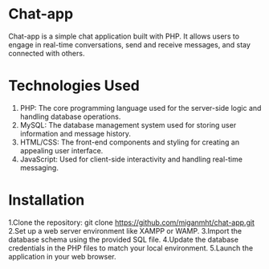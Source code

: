 # Chat-app
Chat-app is a simple chat application built with PHP. It allows users to engage in real-time conversations, send and receive messages, and stay connected with others.
# Technologies Used
1. PHP: The core programming language used for the server-side logic and handling database operations.
2. MySQL: The database management system used for storing user information and message history.
3. HTML/CSS: The front-end components and styling for creating an appealing user interface.
4. JavaScript: Used for client-side interactivity and handling real-time messaging.
# Installation
1.Clone the repository: git clone https://github.com/miganmht/chat-app.git
2.Set up a web server environment like XAMPP or WAMP.
3.Import the database schema using the provided SQL file.
4.Update the database credentials in the PHP files to match your local environment.
5.Launch the application in your web browser.
